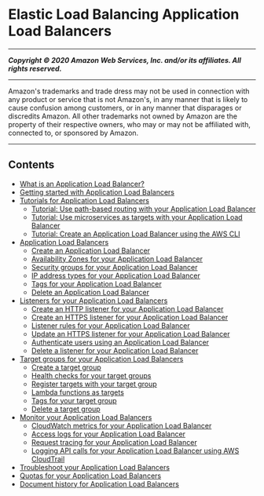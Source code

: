 # Elastic Load Balancing Application Load Balancers

-----
*****Copyright &copy; 2020 Amazon Web Services, Inc. and/or its affiliates. All rights reserved.*****

-----
Amazon's trademarks and trade dress may not be used in 
     connection with any product or service that is not Amazon's, 
     in any manner that is likely to cause confusion among customers, 
     or in any manner that disparages or discredits Amazon. All other 
     trademarks not owned by Amazon are the property of their respective
     owners, who may or may not be affiliated with, connected to, or 
     sponsored by Amazon.

-----
## Contents
+ [What is an Application Load Balancer?](introduction.md)
+ [Getting started with Application Load Balancers](application-load-balancer-getting-started.md)
+ [Tutorials for Application Load Balancers](application-load-balancer-tutorials.md)
   + [Tutorial: Use path-based routing with your Application Load Balancer](tutorial-load-balancer-routing.md)
   + [Tutorial: Use microservices as targets with your Application Load Balancer](tutorial-target-ecs-containers.md)
   + [Tutorial: Create an Application Load Balancer using the AWS CLI](tutorial-application-load-balancer-cli.md)
+ [Application Load Balancers](application-load-balancers.md)
   + [Create an Application Load Balancer](create-application-load-balancer.md)
   + [Availability Zones for your Application Load Balancer](load-balancer-subnets.md)
   + [Security groups for your Application Load Balancer](load-balancer-update-security-groups.md)
   + [IP address types for your Application Load Balancer](load-balancer-ip-address-type.md)
   + [Tags for your Application Load Balancer](load-balancer-tags.md)
   + [Delete an Application Load Balancer](load-balancer-delete.md)
+ [Listeners for your Application Load Balancers](load-balancer-listeners.md)
   + [Create an HTTP listener for your Application Load Balancer](create-listener.md)
   + [Create an HTTPS listener for your Application Load Balancer](create-https-listener.md)
   + [Listener rules for your Application Load Balancer](listener-update-rules.md)
   + [Update an HTTPS listener for your Application Load Balancer](listener-update-certificates.md)
   + [Authenticate users using an Application Load Balancer](listener-authenticate-users.md)
   + [Delete a listener for your Application Load Balancer](delete-listener.md)
+ [Target groups for your Application Load Balancers](load-balancer-target-groups.md)
   + [Create a target group](create-target-group.md)
   + [Health checks for your target groups](target-group-health-checks.md)
   + [Register targets with your target group](target-group-register-targets.md)
   + [Lambda functions as targets](lambda-functions.md)
   + [Tags for your target group](target-group-tags.md)
   + [Delete a target group](delete-target-group.md)
+ [Monitor your Application Load Balancers](load-balancer-monitoring.md)
   + [CloudWatch metrics for your Application Load Balancer](load-balancer-cloudwatch-metrics.md)
   + [Access logs for your Application Load Balancer](load-balancer-access-logs.md)
   + [Request tracing for your Application Load Balancer](load-balancer-request-tracing.md)
   + [Logging API calls for your Application Load Balancer using AWS CloudTrail](load-balancer-cloudtrail-logs.md)
+ [Troubleshoot your Application Load Balancers](load-balancer-troubleshooting.md)
+ [Quotas for your Application Load Balancers](load-balancer-limits.md)
+ [Document history for Application Load Balancers](doc-history.md)